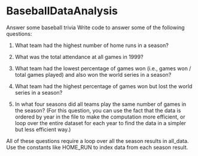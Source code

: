 # BaseballDataAnalysis

Answer some baseball trivia
Write code to answer some of the following questions:
1. What team had the highest number of home runs in a season?

2. What was the total attendance at all games in 1999?

3. What team had the lowest percentage of games won (i.e., games won / total games 
played) and also won the world series in a season?

4. What team had the highest percentage of games won but lost the world series in a 
season?

5. In what four seasons did all teams play the same number of games in the season? (For 
this question, you can use the fact that the data is ordered by year in the file to make 
the computation more efficient, or loop over the entire dataset for each year to find the 
data in a simpler but less efficient way.)

All of these questions require a loop over all the season results in all_data. Use the constants 
like HOME_RUN to index data from each season result. 

